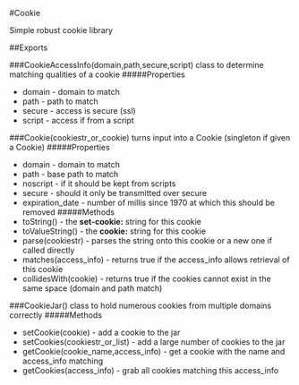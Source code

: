 #Cookie

Simple robust cookie library

##Exports


###CookieAccessInfo(domain,path,secure,script)
    class to determine matching qualities of a cookie
#####Properties
* domain - domain to match
* path - path to match
* secure - access is secure (ssl)
* script - access if from a script


###Cookie(cookiestr_or_cookie)
    turns input into a Cookie (singleton if given a Cookie)
#####Properties
* domain - domain to match
* path - base path to match
* noscript - if it should be kept from scripts
* secure - should it only be transmitted over secure
* expiration_date - number of millis since 1970 at which this should be removed
#####Methods
* toString() - the __set-cookie:__ string for this cookie
* toValueString() - the __cookie:__ string for this cookie
* parse(cookiestr) - parses the string onto this cookie or a new one if called directly
* matches(access_info) - returns true if the access_info allows retrieval of this cookie
* collidesWith(cookie) - returns true if the cookies cannot exist in the same space (domain and path match)


###CookieJar()
    class to hold numerous cookies from multiple domains correctly
#####Methods
* setCookie(cookie) - add a cookie to the jar
* setCookies(cookiestr_or_list) - add a large number of cookies to the jar
* getCookie(cookie_name,access_info) - get a cookie with the name and access_info matching
* getCookies(access_info) - grab all cookies matching this access_info